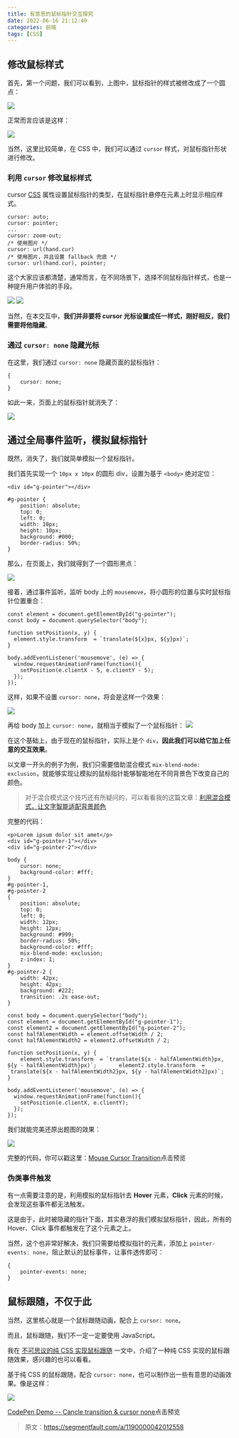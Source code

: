 ```yaml
---
title: 有意思的鼠标指针交互探究
date: 2022-06-16 21:12:40
categories: 前端
tags: [CSS]
---
```

## 修改鼠标样式

首先，第一个问题，我们可以看到，上图中，鼠标指针的样式被修改成了一个圆点：

![](https://upload-images.jianshu.io/upload_images/10024246-4e21086bf99f1d88.png?imageMogr2/auto-orient/strip%7CimageView2/2/w/1240)


正常而言应该是这样：

![](https://upload-images.jianshu.io/upload_images/10024246-01ae091948bde3dc.png?imageMogr2/auto-orient/strip%7CimageView2/2/w/1240)


当然，这里比较简单，在 CSS 中，我们可以通过 `cursor` 样式，对鼠标指针形状进行修改。

### 利用 `cursor` 修改鼠标样式

cursor [CSS](https://link.segmentfault.com/?enc=4CIlBNfcfzOYxaxSnCTYtw%3D%3D.303UxoPjQJaOuZzYCVh96FvK1RTR%2FImBKIeB3KgkZXVppsGBocMchjoZeVS4LosCDe%2F5i%2BXryCUB%2BG3QmQiqJg%3D%3D) 属性设置鼠标指针的类型，在鼠标指针悬停在元素上时显示相应样式。

```
cursor: auto;
cursor: pointer;
...
cursor: zoom-out;
/* 使用图片 */
cursor: url(hand.cur)
/* 使用图片，并且设置 fallback 兜底 */
cursor: url(hand.cur), pointer;
```

这个大家应该都清楚，通常而言，在不同场景下，选择不同鼠标指针样式，也是一种提升用户体验的手段。

![](https://upload-images.jianshu.io/upload_images/10024246-ded9422056499d99.png?imageMogr2/auto-orient/strip%7CimageView2/2/w/1240)
![](https://upload-images.jianshu.io/upload_images/10024246-b110d18e61bb8d2e.png?imageMogr2/auto-orient/strip%7CimageView2/2/w/1240)


当然，在本交互中，**我们并非要将 cursor 光标设置成任一样式，刚好相反，我们需要将他隐藏**。

### 通过 `cursor: none` 隐藏光标

在这里，我们通过 `cursor: none` 隐藏页面的鼠标指针：

```
{
    cursor: none;
}
```

如此一来，页面上的鼠标指针就消失了：

![](https://upload-images.jianshu.io/upload_images/10024246-acc7c149e2968399.png?imageMogr2/auto-orient/strip%7CimageView2/2/w/1240)


## 通过全局事件监听，模拟鼠标指针

既然，消失了，我们就简单模拟一个鼠标指针。

我们首先实现一个 `10px x 10px` 的圆形 div，设置为基于 `<body>` 绝对定位：

```<div id="g-pointer"></div>```

```
#g-pointer {
    position: absolute;
    top: 0;
    left: 0;
    width: 10px;
    height: 10px;
    background: #000;
    border-radius: 50%;
}
```

那么，在页面上，我们就得到了一个圆形黑点：

![](https://upload-images.jianshu.io/upload_images/10024246-ba6e2e73f33d3024.png?imageMogr2/auto-orient/strip%7CimageView2/2/w/1240)


接着，通过事件监听，监听 body 上的 `mousemove`，将小圆形的位置与实时鼠标指针位置重合：

```
const element = document.getElementById("g-pointer");
const body = document.querySelector("body");

function setPosition(x, y) {
  element.style.transform  = `translate(${x}px, ${y}px)`;               
}

body.addEventListener('mousemove', (e) => {
  window.requestAnimationFrame(function(){
    setPosition(e.clientX - 5, e.clientY - 5);
  });
});
```

这样，如果不设置 `cursor: none`，将会是这样一个效果：

![](https://upload-images.jianshu.io/upload_images/10024246-31cb5183acda66b8.png?imageMogr2/auto-orient/strip%7CimageView2/2/w/1240)


再给 body 加上 `cursor: none`，就相当于模拟了一个鼠标指针：
![](https://upload-images.jianshu.io/upload_images/10024246-e6cec1532b8b9b59.png?imageMogr2/auto-orient/strip%7CimageView2/2/w/1240)


在这个基础上，由于现在的鼠标指针，实际上是个 `div`，**因此我们可以给它加上任意的交互效果**。

以文章一开头的例子为例，我们只需要借助混合模式 `mix-blend-mode: exclusion`，就能够实现让模拟的鼠标指针能够智能地在不同背景色下改变自己的颜色。

> 对于混合模式这个技巧还有所疑问的，可以看看我的这篇文章：[利用混合模式，让文字智能适配背景颜色](https://link.segmentfault.com/?enc=pync7iJOX3DyuRITHzqaeQ%3D%3D.gl4%2BbmHOChHGRbXxsBGGn%2Fg1NXUhAwEyYz8NSSebRfCSS9ZExmCf1%2FjtBw1Wg2yI)

完整的代码：

```
<p>Lorem ipsum dolor sit amet</p>
<div id="g-pointer-1"></div>
<div id="g-pointer-2"></div>
```

```
body {
    cursor: none;
    background-color: #fff;
}
#g-pointer-1,
#g-pointer-2
{
    position: absolute;
    top: 0;
    left: 0;
    width: 12px;
    height: 12px;
    background: #999;
    border-radius: 50%;
    background-color: #fff;
    mix-blend-mode: exclusion;
    z-index: 1;
}
#g-pointer-2 {
    width: 42px;
    height: 42px;
    background: #222;
    transition: .2s ease-out;
}
```

```
const body = document.querySelector("body");
const element = document.getElementById("g-pointer-1");
const element2 = document.getElementById("g-pointer-2");
const halfAlementWidth = element.offsetWidth / 2;
const halfAlementWidth2 = element2.offsetWidth / 2;

function setPosition(x, y) {
    element.style.transform  = `translate(${x - halfAlementWidth}px, ${y - halfAlementWidth}px)`;       element2.style.transform  = `translate(${x - halfAlementWidth2}px, ${y - halfAlementWidth2}px)`;
}

body.addEventListener('mousemove', (e) => {
  window.requestAnimationFrame(function(){
    setPosition(e.clientX, e.clientY);
  });
});
```

我们就能完美还原出题图的效果：

![](https://upload-images.jianshu.io/upload_images/10024246-9c318d8402a0f6f6.png?imageMogr2/auto-orient/strip%7CimageView2/2/w/1240)


完整的代码，你可以戳这里：[Mouse Cursor Transition](https://codepen.io/Chokcoco/pen/rNJQXXV)点击预览

### 伪类事件触发

有一点需要注意的是，利用模拟的鼠标指针去 **Hover** 元素，**Click** 元素的时候，会发现这些事件都无法触发。

这是由于，此时被隐藏的指针下面，其实悬浮的我们模拟鼠标指针，因此，所有的 Hover、Click 事件都触发在了这个元素之上。

当然，这个也非常好解决，我们只需要给模拟指针的元素，添加上 `pointer-events: none`，阻止默认的鼠标事件，让事件透传即可：

```
{
    pointer-events: none;
}
```

## 鼠标跟随，不仅于此

当然，这里核心就是一个鼠标跟随动画，配合上 `cursor: none`。

而且，鼠标跟随，我们不一定一定要使用 JavaScript。

我在 [不可思议的纯 CSS 实现鼠标跟随](https://link.segmentfault.com/?enc=N6yp5fFNawN7EoNZjaSF4g%3D%3D.I2jwzrZb1lC7xMb%2FhXqYZb24UlEXok1zVYNxR2JiQhrTOezOF1BmSfPM2AaqeYPz) 一文中，介绍了一种纯 CSS 实现的鼠标跟随效果，感兴趣的也可以看看。

基于纯 CSS 的鼠标跟随，配合 `cursor: none`，也可以制作出一些有意思的动画效果。像是这样：

![](https://upload-images.jianshu.io/upload_images/10024246-6044acabe3fbe368.png?imageMogr2/auto-orient/strip%7CimageView2/2/w/1240)


[CodePen Demo -- Cancle transition & cursor none](https://codepen.io/Chokcoco/pen/gOvZoVv)点击预览
>原文：https://segmentfault.com/a/1190000042012558